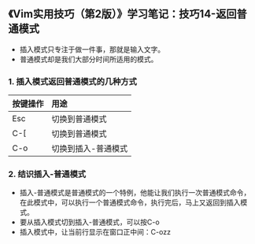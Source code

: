 ## 《Vim实用技巧（第2版）》学习笔记：技巧14-返回普通模式
- 插入模式只专注于做一件事，那就是输入文字。
- 普通模式却是我们大部分时间所适用的模式。

### 1. 插入模式返回普通模式的几种方式

按键操作 | 用途
:-- | :--
Esc | 切换到普通模式
C-[ | 切换到普通模式
C-o | 切换到插入-普通模式

### 2. 结识插入-普通模式
- 插入-普通模式是普通模式的一个特例，他能让我们执行一次普通模式命令，在此模式中，可以执行一个普通模式命令，执行完后，马上又返回到插入模式。
- 要从插入模式切到插入-普通模式，可以按C-o
- 插入模式中，让当前行显示在窗口正中间：C-ozz
